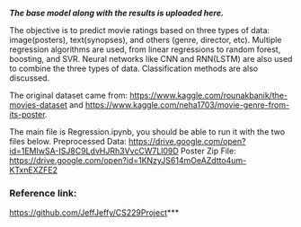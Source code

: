 ***The base model along with the results is uploaded here.***

The objective is to predict movie ratings based on three types of data: image(posters), text(synopses), and others (genre, director, etc). 
Multiple regression algorithms are used, from linear regressions to random forest, boosting, and SVR. Neural networks like CNN and RNN(LSTM) are also used to combine the three types of data. 
Classification methods are also discussed. 

The original dataset came from: https://www.kaggle.com/rounakbanik/the-movies-dataset and https://www.kaggle.com/neha1703/movie-genre-from-its-poster.

The main file is Regression.ipynb, you should be able to run it with the two files below. Preprocessed Data: https://drive.google.com/open?id=1EMIwSA-ISJ8C9LdvHJRh3VvcCW7Ll09D Poster Zip File: https://drive.google.com/open?id=1KNzyJS614mOeAZdtto4um-KTxnEXZFE2


### Reference link:
https://github.com/JeffJeffy/CS229Project***
